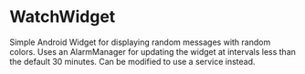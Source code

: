 WatchWidget
===========
Simple Android Widget for displaying random messages with random colors.  Uses an AlarmManager for updating the widget at intervals less than the default 30 minutes. Can be modified to use a service instead.
